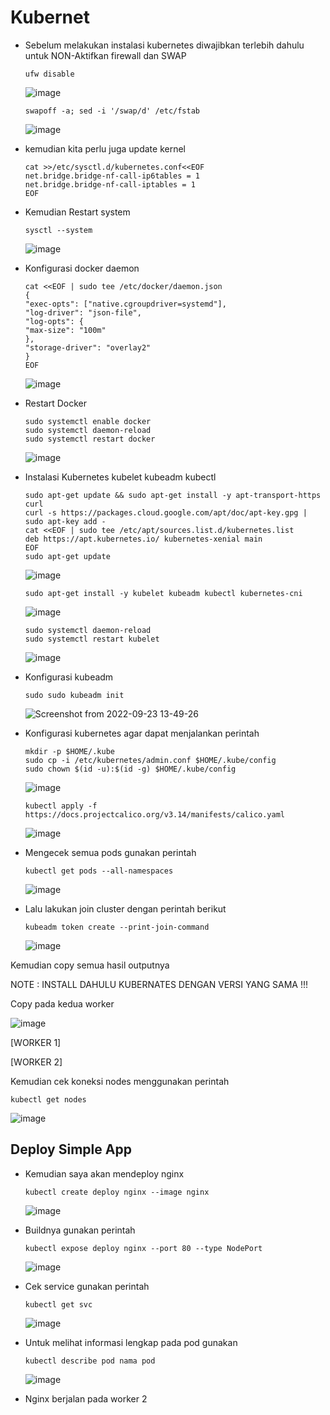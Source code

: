 # Kubernet


- Sebelum melakukan instalasi kubernetes diwajibkan terlebih dahulu untuk NON-Aktifkan firewall dan SWAP
  
      ufw disable

  ![image](https://user-images.githubusercontent.com/40049149/191898965-a7b88d56-b36a-4383-98e2-14db8791b733.png)

      swapoff -a; sed -i '/swap/d' /etc/fstab

  ![image](https://user-images.githubusercontent.com/40049149/191899042-eca78148-13bc-428d-9e0b-c24c7af3971f.png)

- kemudian kita perlu juga update kernel

      cat >>/etc/sysctl.d/kubernetes.conf<<EOF
      net.bridge.bridge-nf-call-ip6tables = 1
      net.bridge.bridge-nf-call-iptables = 1
      EOF

- Kemudian Restart system

      sysctl --system

  ![image](https://user-images.githubusercontent.com/40049149/191899398-90c27601-bac6-4318-99a9-3f4c83b2f836.png)

- Konfigurasi docker daemon

      cat <<EOF | sudo tee /etc/docker/daemon.json
      {
      "exec-opts": ["native.cgroupdriver=systemd"],
      "log-driver": "json-file",
      "log-opts": {
      "max-size": "100m"
      },
      "storage-driver": "overlay2"
      }
      EOF

  ![image](https://user-images.githubusercontent.com/40049149/191899505-a9204a60-12bd-4a65-9c04-19f546cfbbac.png)

- Restart Docker

      sudo systemctl enable docker
      sudo systemctl daemon-reload
      sudo systemctl restart docker

  ![image](https://user-images.githubusercontent.com/40049149/191899624-51b248c6-4e85-4005-b40e-0ef0d2bcbf82.png)

- Instalasi Kubernetes kubelet kubeadm kubectl

      sudo apt-get update && sudo apt-get install -y apt-transport-https curl
      curl -s https://packages.cloud.google.com/apt/doc/apt-key.gpg | sudo apt-key add -
      cat <<EOF | sudo tee /etc/apt/sources.list.d/kubernetes.list
      deb https://apt.kubernetes.io/ kubernetes-xenial main
      EOF
      sudo apt-get update

  ![image](https://user-images.githubusercontent.com/40049149/191902202-fec46f5f-5d4e-44d1-9cf5-644a6cfb9ebb.png)

      sudo apt-get install -y kubelet kubeadm kubectl kubernetes-cni

  ![image](https://user-images.githubusercontent.com/40049149/191902265-73a2056d-ec38-4cc5-891c-ea619827dff4.png)

      sudo systemctl daemon-reload
      sudo systemctl restart kubelet

  ![image](https://user-images.githubusercontent.com/40049149/191902323-f3494584-ee4e-46b8-8220-ae1e97d6c5c5.png)

- Konfigurasi kubeadm

      sudo sudo kubeadm init

  ![Screenshot from 2022-09-23 13-49-26](https://user-images.githubusercontent.com/40049149/191906234-a84ffc85-2bfe-4f62-afaf-f60acde7fa04.png)

- Konfigurasi kubernetes agar dapat menjalankan perintah

      mkdir -p $HOME/.kube
      sudo cp -i /etc/kubernetes/admin.conf $HOME/.kube/config
      sudo chown $(id -u):$(id -g) $HOME/.kube/config

  ![image](https://user-images.githubusercontent.com/40049149/191907048-e770dd30-10cb-4bb8-8549-4b47e94fa77e.png)

      kubectl apply -f https://docs.projectcalico.org/v3.14/manifests/calico.yaml

  ![image](https://user-images.githubusercontent.com/40049149/191907502-bc3bd45e-8b37-44bb-a44b-c3ccdb08148d.png)

- Mengecek semua pods gunakan perintah

      kubectl get pods --all-namespaces

  ![image](https://user-images.githubusercontent.com/40049149/191907592-3fa1450c-a5e2-4441-b417-95a891fc65fc.png)

- Lalu lakukan join cluster dengan perintah berikut

      kubeadm token create --print-join-command

  ![image](https://user-images.githubusercontent.com/40049149/191907771-1db4a24b-8f28-4660-a353-00174388cd4d.png)

Kemudian copy semua hasil outputnya

NOTE : INSTALL DAHULU KUBERNATES DENGAN VERSI YANG SAMA !!!

Copy pada kedua worker

![image](https://user-images.githubusercontent.com/40049149/191915924-44551d7b-a6b8-4e50-af0f-60f13cb3306f.png)


[WORKER 1]

[WORKER 2]

Kemudian cek koneksi nodes menggunakan perintah

    kubectl get nodes

![image](https://user-images.githubusercontent.com/40049149/191915964-cfcdfd01-be35-498a-a6a6-d7c17b2c5f4c.png)

## Deploy Simple App

- Kemudian saya akan mendeploy nginx

      kubectl create deploy nginx --image nginx

  ![image](https://user-images.githubusercontent.com/40049149/191916419-a3daab60-4391-450a-83c7-8fa070653fa4.png)

- Buildnya gunakan perintah

      kubectl expose deploy nginx --port 80 --type NodePort
      
  ![image](https://user-images.githubusercontent.com/40049149/191916473-bf452833-4f01-441d-9e6f-cc6a03c46a96.png)

- Cek service gunakan perintah

      kubectl get svc
      
  ![image](https://user-images.githubusercontent.com/40049149/191916552-485eca55-00a3-4889-be4e-e1ab6643b92f.png)
      
- Untuk melihat informasi lengkap pada pod gunakan

      kubectl describe pod nama pod

  ![image](https://user-images.githubusercontent.com/40049149/191916783-eff5b539-7f61-45c9-ad96-7c896f2b0a1f.png)

- Nginx berjalan pada worker 2 






